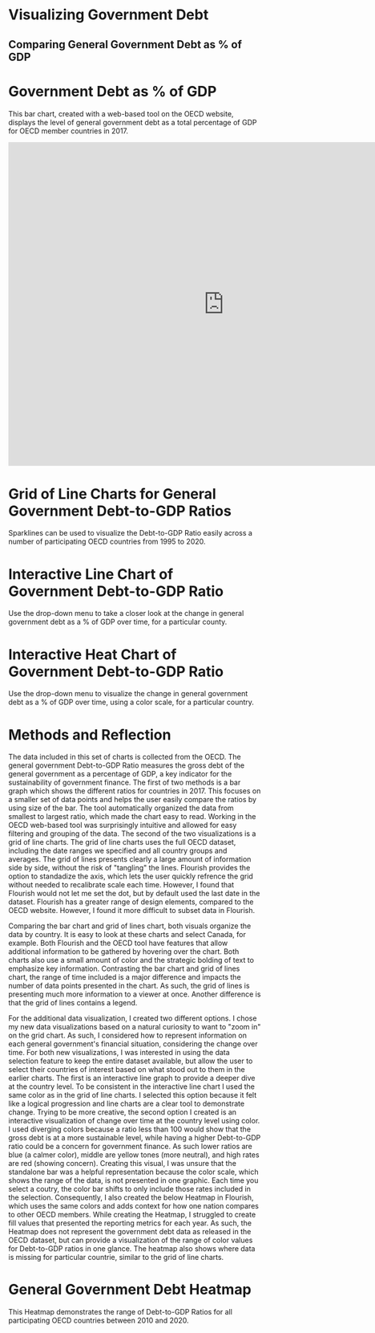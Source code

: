 # Visualizing Government Debt

## Comparing General Government Debt as % of GDP

# Government Debt as % of GDP

This bar chart, created with a web-based tool on the OECD website, displays the level of general government debt as a total percentage of GDP for OECD member countries in 2017. 

<iframe src="https://data.oecd.org/chart/6vxW" width="860" height="645" style="border: 0" mozallowfullscreen="true" webkitallowfullscreen="true" allowfullscreen="true"><a href="https://data.oecd.org/chart/6vxW" target="_blank">OECD Chart: General government debt, Total, % of GDP, Annual, 2017</a></iframe>

# Grid of Line Charts for General Government Debt-to-GDP Ratios

 Sparklines can be used to visualize the Debt-to-GDP Ratio easily across a number of participating OECD countries from 1995 to 2020. 

<div class="flourish-embed flourish-chart" data-src="visualisation/7683089"><script src="https://public.flourish.studio/resources/embed.js"></script></div>

# Interactive Line Chart of Government Debt-to-GDP Ratio

Use the drop-down menu to take a closer look at the change in general government debt as a % of GDP over time, for a particular county. 

<div class="flourish-embed flourish-chart" data-src="visualisation/7691613"><script src="https://public.flourish.studio/resources/embed.js"></script></div>

# Interactive Heat Chart of Government Debt-to-GDP Ratio 

Use the drop-down menu to visualize the change in general government debt as a % of GDP over time, using a color scale, for a particular country. 

<div class="flourish-embed flourish-heatmap" data-src="visualisation/7691692"><script src="https://public.flourish.studio/resources/embed.js"></script></div>

# Methods and Reflection 

The data included in this set of charts is collected from the OECD. The general government Debt-to-GDP Ratio measures the gross debt of the general government as a percentage of GDP, a key indicator for the sustainability of government finance. The first of two methods is a bar graph which shows the different ratios for countries in 2017. This focuses on a smaller set of data points and helps the user easily compare the ratios by using size of the bar. The tool automatically organized the data from smallest to largest ratio, which made the chart easy to read. Working in the OECD web-based tool was surprisingly intuitive and allowed for easy filtering and grouping of the data. The second of the two visualizations is a grid of line charts. The grid of line charts uses the full OECD dataset, including the date ranges we specified and all country groups and averages. The grid of lines presents clearly a large amount of information side by side, without the risk of "tangling" the lines.   Flourish provides the option to standadize the axis, which lets the user quickly refrence the grid without needed to recalibrate scale each time. However, I found that Flourish would not let me set the dot, but by default used the last date in the dataset. Flourish has a greater range of design elements, compared to the OECD website. However, I found it more difficult to subset data in Flourish. 

Comparing the bar chart and grid of lines chart, both visuals organize the data by country. It is easy to look at these charts and select Canada, for example. Both Flourish and the OECD tool have features that allow additional information to be gathered by hovering over the chart. Both charts also use a small amount of color and the strategic bolding of text to emphasize key information. Contrasting the bar chart and grid of lines chart, the range of time included is a major difference and impacts the number of data points presented in the chart. As such, the grid of lines is presenting much more information to a viewer at once. Another difference is that the grid of lines contains a legend. 

For the additional data visualization, I created two different options. I chose my new data visualizations based on a natural curiosity to want to "zoom in" on the grid chart. As such, I considered how to represent information on each general government's financial situation, considering the change over time. For both new visualizations, I was interested in using the data selection feature to keep the entire dataset available, but allow the user to select their countries of interest based on what stood out to them in the earlier charts. The first is an interactive line graph to provide a deeper dive at the country level.  To be consistent in the interactive line chart I used the same color as in the grid of line charts. I selected this option because it felt like a logical progression and line charts are a clear tool to demonstrate change. Trying to be more creative, the second option I created is an interactive visualization of change over time at the country level using color. I used diverging colors because a ratio less than 100 would show that the gross debt is at a more sustainable level, while having a higher Debt-to-GDP ratio could be a concern for government finance. As such lower ratios are blue (a calmer color), middle are yellow tones (more neutral), and high rates are red (showing concern). Creating this visual, I was unsure that the standalone bar was a helpful representation because the color scale, which shows the range of the data, is not presented in one graphic. Each time you select a coutry, the color bar shifts to only include those rates included in the selection. Consequently, I also created the below Heatmap in Flourish, which uses the same colors and adds context for how one nation compares to other OECD members. While creating the Heatmap, I struggled to create fill values that presented the reporting metrics for each year. As such, the Heatmap does not represent the government debt data as released in the OECD dataset, but can provide a visualization of the range of color values for Debt-to-GDP ratios in one glance. The heatmap also shows where data is missing for particular countrie, similar to the grid of line charts.



# General Government Debt Heatmap 

This Heatmap demonstrates the range of Debt-to-GDP Ratios for all participating OECD countries between 2010 and 2020. 

<div class="flourish-embed flourish-heatmap" data-src="visualisation/7691720"><script src="https://public.flourish.studio/resources/embed.js"></script></div>
